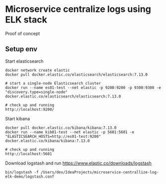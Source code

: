 # Microservice centralize logs using ELK stack
Proof of concept

## Setup env
Start elasticsearch

    docker network create elastic
    docker pull docker.elastic.co/elasticsearch/elasticsearch:7.13.0

    # start a single-node Elasticsearch cluster
    docker run --name es01-test --net elastic -p 9200:9200 -p 9300:9300 -e "discovery.type=single-node" docker.elastic.co/elasticsearch/elasticsearch:7.13.0
    
    # check up and running
    http://localhost:9200/

Start kibana    

    docker pull docker.elastic.co/kibana/kibana:7.13.0
    docker run --name kib01-test --net elastic -p 5601:5601 -e "ELASTICSEARCH_HOSTS=http://es01-test:9200" docker.elastic.co/kibana/kibana:7.13.0
    
    # check up and running
    http://localhost:5601

Download logstash and run
https://www.elastic.co/downloads/logstash

    bin/logstash -f /Users/dev/IdeaProjects/microservice-centrallize-log-elk-demo/logstash.conf
